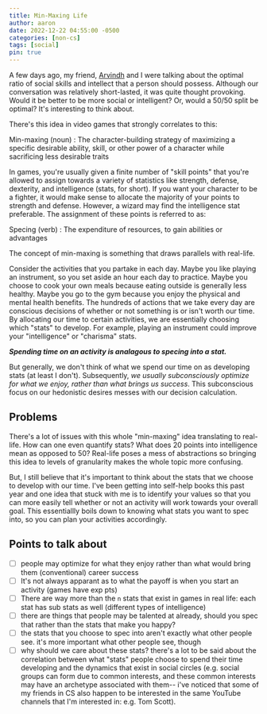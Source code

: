 ```yaml
---
title: Min-Maxing Life
author: aaron
date: 2022-12-22 04:55:00 -0500
categories: [non-cs]
tags: [social]
pin: true
---
```


A few days ago, my friend, [Arvindh](https://arvindh-manian.github.io/ "Arvindh's Blog") and I were talking about the optimal ratio of social skills and intellect that a person should possess. Although our conversation was relatively short-lasted, it was quite thought provoking. Would it be better to be more social or intelligent? Or, would a 50/50 split be optimal? It's interesting to think about.

There's this idea in video games that strongly correlates to this:

Min-maxing (noun)
: The character-building strategy of maximizing a specific desirable ability, skill, or other power of a character while sacrificing less desirable traits

In games, you're usually given a finite number of "skill points" that you're allowed to assign towards a variety of statistics like strength, defense, dexterity, and intelligence (stats, for short). If you want your character to be a fighter, it would make sense to allocate the majority of your points to strength and defense. However, a wizard may find the intelligence stat preferable. The assignment of these points is referred to as:

Specing (verb)
: The expenditure of resources, to gain abilities or advantages

The concept of min-maxing is something that draws parallels with real-life.

Consider the activities that you partake in each day. Maybe you like playing an instrument, so you set aside an hour each day to practice. Maybe you choose to cook your own meals because eating outside is generally less healthy. Maybe you go to the gym because you enjoy the physical and mental health benefits. The hundreds of actions that we take every day are conscious decisions of whether or not something is or isn't worth our time. By allocating our time to certain activities, we are essentially choosing which "stats" to develop. For example, playing an instrument could improve your "intelligence" or "charisma" stats.

**_Spending time on an activity is analagous to specing into a stat._**

But generally, we don't think of what we spend our time on as developing stats (at least I don't). Subsequently, *we usually subconsciously optimize for what we enjoy, rather than what brings us success*. This subconscious focus on our hedonistic desires messes with our decision calculation. 


## Problems

There's a lot of issues with this whole "min-maxing" idea translating to real-life. How can one even quantify stats? What does 20 points into intelligence mean as opposed to 50? Real-life poses a mess of abstractions so bringing this idea to levels of granularity makes the whole topic more confusing.

But, I still believe that it's important to think about the stats that we choose to develop with our time. I've been getting into self-help books this past year and one idea that stuck with me is to identify your values so that you can more easily tell whether or not an activity will work towards your overall goal. This essentiallly boils down to knowing what stats you want to spec into, so you can plan your activities accordingly. 


## Points to talk about
- [ ] people may optimize for what they enjoy rather than what would bring them (conventional) career success
- [ ] It's not always apparant as to what the payoff is when you start an activity (games have exp pts)
- [ ] There are way more than the `n` stats that exist in games in real life: each stat has sub stats as well (different types of intelligence)
- [ ] there are things that people may be talented at already, should you spec that rather than the stats that make you happy?
- [ ] the stats that you choose to spec into aren't exactly what other people see. it's more important what other people see, though
- [ ] why should we care about these stats? there's a lot to be said about the correlation between what "stats" people choose to spend their time developing and the dynamics that exist in social circles (e.g. social groups can form due to common interests, and these common interests may have an archetype associated with them-- i've noticed that some of my friends in CS also happen to be interested in the same YouTube channels that I'm interested in: e.g. Tom Scott).